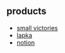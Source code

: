 ## products
- [small victories](http://www.smallvictori.es)
- [lapka](https://mylapka.com)
- [notion](https://www.notion.so)
